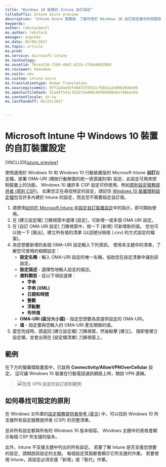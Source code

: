 ```yaml
---
title: "Windows 10 裝置的 Intune 自訂設定"
titleSuffix: Intune Azure preview
description: "Intune Azure 預覽版︰了解可用於 Windows 10 自訂設定檔中的相關設定。"
keywords: 
author: robstackmsft
ms.author: robstack
manager: angrobe
ms.date: 05/09/2017
ms.topic: article
ms.prod: 
ms.service: microsoft-intune
ms.technology: 
ms.assetid: 7bcea136-7260-4042-b21b-c7dab86b380d
ms.reviewer: heenamac
ms.suite: ems
ms.custom: intune-azure
ms.translationtype: Human Translation
ms.sourcegitcommit: 9ff1adae93fe6873f5551cf58b1a2e89638dee85
ms.openlocfilehash: 52ad4f141c3b2b73a400c69fb9d9beb174bbac64
ms.contentlocale: zh-tw
ms.lasthandoff: 05/23/2017


---
```


# <a name="custom-device-settings-for-windows-10-devices-in-microsoft-intune"></a>Microsoft Intune 中 Windows 10 裝置的自訂裝置設定

[!INCLUDE[azure_preview](./includes/azure_preview.md)]

 使用適用於 Windows 10 和 Windows 10 行動裝置版的 Microsoft Intune **自訂**設定檔，部署 OMA-URI (開放行動聯盟的統一資源識別項) 設定，此設定可用來控制裝置上的功能。 Windows 10 讓許多 CSP 設定可供使用，例如[原則設定服務提供者 (原則 CSP)](https://technet.microsoft.com/itpro/windows/manage/how-it-pros-can-use-configuration-service-providers)。
如果您正在尋找特定的設定，請記住 [Windows 10 裝置限制設定檔](device-restrictions-windows-10.md)包含許多內建於 Intune 的設定，而且您不需要指定自訂值。

1. 請使用[如何在 Microsoft Intune 中設定自訂裝置設定](custom-settings-configure.md)中的指示，即可開始使用。
2. 在 [建立設定檔] 刀鋒視窗中選擇 [設定]，可新增一或多個 OMA URI 設定。
3. 在 [自訂 OMA URI 設定] 刀鋒視窗中，按一下 [新增] 可新增新的值。 您也可以按一下 [匯出]，建立所有值的清單 (以逗號分隔值 (.csv) 的方式設定的檔案)。
4. 為您想要新增的各個 OMA-URI 設定輸入下列資訊。 使用本主題中的清單，了解您可使用的相關設定︰
    - **設定名稱** - 輸入 OMA-URI 設定的唯一名稱，協助您在設定清單中識別該設定。
    - **設定描述** - 選擇性地輸入設定的描述。
    - **資料類型** - 從以下項目選擇︰
        - **字串**
        - **字串 (XML)**
        - **日期和時間**
        - **整數**
        - **浮點數**
        - **布林值**
    - **OMA-URI (區分大小寫)** - 指定您想要為其提供設定的 OMA-URI。
    - **值** - 指定要與您輸入的 OMA-URI 產生關聯的值。
5. 當您完成時，請返回 [建立設定檔] 刀鋒視窗，然後點擊 [建立]。
隨即會建立設定檔，並會出現在 [設定檔清單] 刀鋒視窗上。

## <a name="example"></a>範例
在下方的螢幕擷取畫面中，已啟用 **Connectivity/AllowVPNOverCellular** 設定。 這可讓 Windows 10 裝置在行動電話通訊網路上時，開啟 VPN 連線。

> ![包含 VPN 設定的自訂原則範例](./media/custom-policy-example.png)


## <a name="how-to-find-the-policies-you-can-configure"></a>如何尋找可設定的原則

在 Windows 文件庫的[設定服務提供者參考 (英文)](https://msdn.microsoft.com/windows/hardware/commercialize/customize/mdm/configuration-service-provider-reference) 中，可以找到 Windows 10 所支援所有設定服務提供者 (CSP) 的完整清單。

並非所有設定都與所有的 Windows 10 版本相容。 Windows 主題中的表格會顯示每個 CSP 所支援的版本。

此外，Intune 不支援主題中列出的所有設定。 若要了解 Intune 是否支援您想要的設定，請開啟該設定的主題。 每個設定頁面都會顯示它所支援的作業。 若要使用 Intune，該設定必須支援「新增」或「取代」作業。



